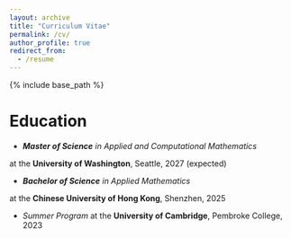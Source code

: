 ```yaml
---
layout: archive
title: "Curriculum Vitae"
permalink: /cv/
author_profile: true
redirect_from:
  - /resume
---
```


{% include base_path %}


Education
======
* <i><b>Master of Science</b> in Applied and Computational Mathematics</i>

at the <b>University of Washington</b>, Seattle, 2027 (expected)

* <i><b>Bachelor of Science</b> in Applied Mathematics</i>

at the <b>Chinese University of Hong Kong</b>, Shenzhen, 2025

* <i>Summer Program</i> at the <b>University of Cambridge</b>, Pembroke College, 2023

